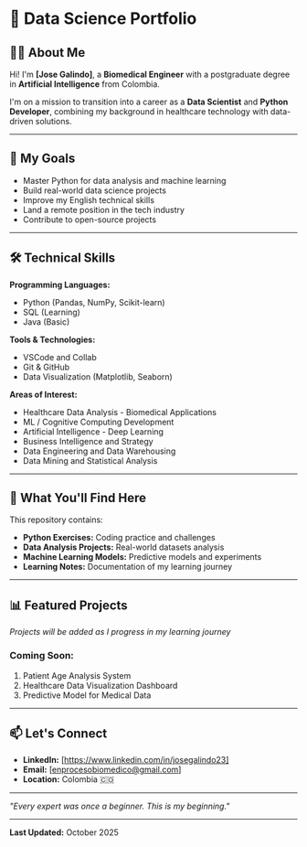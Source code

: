 # 🚀 Data Science Portfolio

## 👨‍💻 About Me

Hi! I'm **[Jose Galindo]**, a **Biomedical Engineer** with a postgraduate degree in **Artificial Intelligence** from Colombia. 

I'm on a mission to transition into a career as a **Data Scientist** and **Python Developer**, combining my background in healthcare technology with data-driven solutions.

---

## 🎯 My Goals

- Master Python for data analysis and machine learning
- Build real-world data science projects
- Improve my English technical skills
- Land a remote position in the tech industry
- Contribute to open-source projects

---

## 🛠️ Technical Skills

**Programming Languages:**
- Python (Pandas, NumPy, Scikit-learn)
- SQL (Learning)
- Java (Basic)

**Tools & Technologies:**
- VSCode and Collab
- Git & GitHub
- Data Visualization (Matplotlib, Seaborn)

**Areas of Interest:**
- Healthcare Data Analysis - Biomedical Applications
- ML / Cognitive Computing Development
- Artificial Intelligence - Deep Learning
- Business Intelligence and Strategy
- Data Engineering and Data Warehousing
- Data Mining and Statistical Analysis

---

## 📂 What You'll Find Here

This repository contains:

- **Python Exercises:** Coding practice and challenges
- **Data Analysis Projects:** Real-world datasets analysis
- **Machine Learning Models:** Predictive models and experiments
- **Learning Notes:** Documentation of my learning journey

---

## 📊 Featured Projects

*Projects will be added as I progress in my learning journey*

### Coming Soon:
1. Patient Age Analysis System
2. Healthcare Data Visualization Dashboard
3. Predictive Model for Medical Data

---

## 📫 Let's Connect

- **LinkedIn:** [https://www.linkedin.com/in/josegalindo23]
- **Email:** [enprocesobiomedico@gmail.com]
- **Location:** Colombia 🇨🇴

---

*"Every expert was once a beginner. This is my beginning."*

---

**Last Updated:** October 2025
